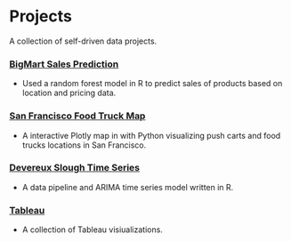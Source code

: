# Projects

A collection of self-driven data projects.

### [BigMart Sales Prediction](https://github.com/chriscross00/projects/blob/master/bigmart_sales/bigmart_sales_report.md)
- Used a random forest model in R to predict sales of products based on location and pricing data.

### [San Francisco Food Truck Map](https://nbviewer.jupyter.org/github/chriscross00/projects/blob/e9d176ecc9762848bc45723d9aee993c5d2c81f4/sf_food/sf_food.ipynb)
- A interactive Plotly map in with Python visualizing push carts and food trucks locations in San Francisco.

### [Devereux Slough Time Series](https://github.com/chriscross00/projects/tree/master/devereux_arima/reports)
- A data pipeline and ARIMA time series model written in R.

### [Tableau](https://public.tableau.com/profile/christopher.chan7070#!/)
- A collection of Tableau visiualizations.
